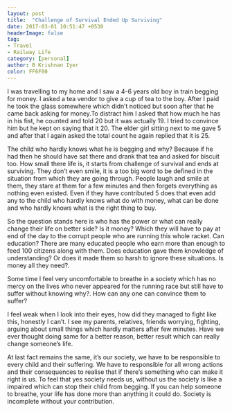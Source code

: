 ```yaml
---
layout: post
title:  "Challenge of Survival Ended Up Surviving"
date: 2017-03-01 10:51:47 +0530
headerImage: false
tag:
- Travel
- Railway Life
category: [personal]
author: B Krishnan Iyer
color: FF6F00
---
```

I was travelling to my home and I saw a 4-6 years old boy in train begging for money. I asked a tea vendor
to give a cup of tea to the boy. After I paid he took the glass somewhere which didn’t noticed but soon
after that he came back asking for money.To distract him I asked that how much he has in his fist, he
counted and told 20 but it was actually 19. I tried to convince him but he kept on saying that it 20. The
elder girl sitting next to me gave 5 and after that I again asked the total count he again replied that it
is 25.



The child who hardly knows what he is begging and why? Because if he had then he should have sat there and
drank that tea and asked for biscuit too. How small there life is, it starts from challenge of survival and
ends at surviving. They don’t even smile, it is a too big word to be defined in the situation from which
they are going through. People laugh and smile at them, they stare at them for a few minutes and then
forgets everything as nothing even existed. Even if they have contributed 5 does that even add any to the
child who hardly knows what do with money, what can be done and who hardly knows what is the right thing to
buy.

So the question stands here is who has the power or what can really change their life on better side? Is it
money? Which they will have to pay at end of the day to the corrupt people who are running this whole
racket. Can education? There are many educated people who earn more than enough to feed 100 citizens along
with them. Does education gave them knowledge of understanding? Or does it made them so harsh to ignore
these situations. Is money all they need?.

Some time I feel very uncomfortable to breathe in a society which has no mercy on the lives who never
appeared for the running race but still have to suffer without knowing why?. How can any one can convince
them to suffer?

I feel weak when I look into their eyes, how did they managed to fight like this, honestly I can’t. I see my
parents, relatives, friends  worrying, fighting, arguing about small things which hardly matters after few
minutes. Have we ever thought doing same for a better reason, better result which can really change
someone’s life.



At last fact remains the same, it’s our society, we have to be responsible to every child and their
suffering. We have to responsible for all wrong actions and their consequences to realise that if there’s
something who can make it right is us. To feel that yes society needs us, without us the society is like a
impaired which can stop their child from begging. If you can help someone to breathe, your life has done
more than anything it could do. Society is incomplete without your contribution.

